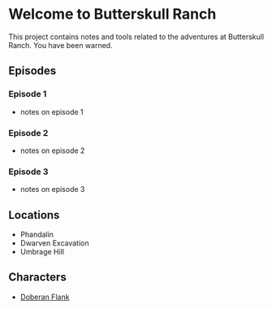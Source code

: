 # Welcome to Butterskull Ranch
This project contains notes and tools related to the adventures at Butterskull Ranch. You have been warned.
## Episodes
### Episode 1
* notes on episode 1

### Episode 2
* notes on episode 2

### Episode 3
* notes on episode 3

## Locations
* Phandalin
* Dwarven Excavation
* Umbrage Hill

## Characters

* [Doberan Flank](npc.md#Doberan%20Flank)